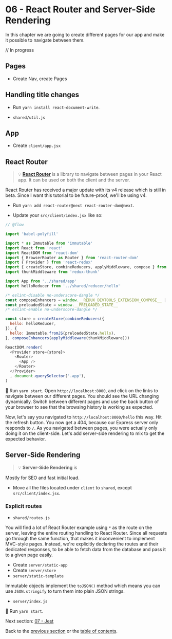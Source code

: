 # 06 - React Router and Server-Side Rendering

In this chapter we are going to create different pages for our app and make it possible to navigate between them.

// In progress

## Pages

- Create Nav, create Pages

## Handling title changes

- Run `yarn install react-document-write`.

- `shared/util.js`

## App

- Create `client/app.jsx`

## React Router

> 💡 **[React Router](https://reacttraining.com/react-router/)** is a library to navigate between pages in your React app. It can be used on both the client and the server.

React Router has received a major update with its v4 release which is still in beta. Since I want this tutorial to be future-proof, we'll be using v4.

- Run `yarn add react-router@next react-router-dom@next`.

- Update your `src/client/index.jsx` like so:

```js
// @flow

import 'babel-polyfill'

import * as Immutable from 'immutable'
import React from 'react'
import ReactDOM from 'react-dom'
import { BrowserRouter as Router } from 'react-router-dom'
import { Provider } from 'react-redux'
import { createStore, combineReducers, applyMiddleware, compose } from 'redux'
import thunkMiddleware from 'redux-thunk'

import App from '../shared/app'
import helloReducer from '../shared/reducer/hello'

/* eslint-disable no-underscore-dangle */
const composeEnhancers = window.__REDUX_DEVTOOLS_EXTENSION_COMPOSE__ || compose
const preloadedState = window.__PRELOADED_STATE__
/* eslint-enable no-underscore-dangle */

const store = createStore(combineReducers({
  hello: helloReducer,
}), {
  hello: Immutable.fromJS(preloadedState.hello),
}, composeEnhancers(applyMiddleware(thunkMiddleware)))

ReactDOM.render(
  <Provider store={store}>
    <Router>
      <App />
    </Router>
  </Provider>
  , document.querySelector('.app'),
)
```

🏁 Run `yarn start`. Open `http://localhost:8000`, and click on the links to navigate between our different pages. You should see the URL changing dynamically. Switch between different pages and use the back button of your browser to see that the browsing history is working as expected.

Now, let's say you navigated to `http://localhost:8000/hello` this way. Hit the refresh button. You now get a 404, because our Express server only responds to `/`. As you navigated between pages, you were actually only doing it on the client-side. Let's add server-side rendering to mix to get the expected behavior.

## Server-Side Rendering

> 💡 **Server-Side Rendering** is

Mostly for SEO and fast initial load.

- Move all the files located under `client` to `shared`, except `src/client/index.jsx`.

### Explicit routes

- `shared/routes.js`

You will find a lot of React Router example using `*` as the route on the server, leaving the entire routing handling to React Router. Since all requests go through the same function, that makes it inconvenient to implement MVC-style pages. Instead, we're explicitly declaring the routes and their dedicated responses, to be able to fetch data from the database and pass it to a given page easily.

- Create `server/static-app`
- Create `server/store`
- `server/static-template`

Immutable objects implement the `toJSON()` method which means you can use `JSON.stringify` to turn them into plain JSON strings.

- `server/index.js`

🏁 Run `yarn start`.

Next section: [07 - Jest](/tutorial/07-jest#07---jest)

Back to the [previous section](/tutorial/05-redux-immutable-fetch#05---redux-immutable-fetch) or the [table of contents](https://github.com/verekia/js-stack-from-scratch#table-of-contents).
